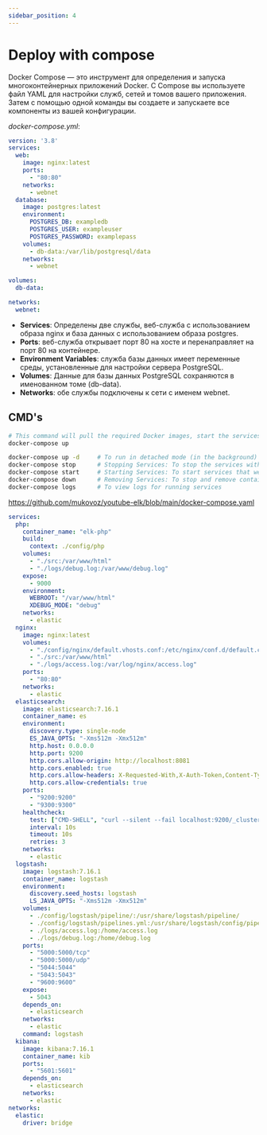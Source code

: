 ```yaml
---
sidebar_position: 4
---
```


# Deploy with compose
Docker Compose — это инструмент для определения и запуска многоконтейнерных приложений Docker. С Compose вы используете файл YAML для настройки служб, сетей и томов вашего приложения. Затем с помощью одной команды вы создаете и запускаете все компоненты из вашей конфигурации.

*docker-compose.yml*:
```yaml
version: '3.8'
services:
  web:
    image: nginx:latest
    ports:
      - "80:80"
    networks:
      - webnet
  database:
    image: postgres:latest
    environment:
      POSTGRES_DB: exampledb
      POSTGRES_USER: exampleuser
      POSTGRES_PASSWORD: examplepass
    volumes:
      - db-data:/var/lib/postgresql/data
    networks:
      - webnet

volumes:
  db-data:

networks:
  webnet:
```
- **Services**: Определены две службы, веб-служба с использованием образа nginx и база данных с использованием образа postgres.
- **Ports**: веб-служба открывает порт 80 на хосте и перенаправляет на порт 80 на контейнере.
- **Environment Variables**: служба базы данных имеет переменные среды, установленные для настройки сервера PostgreSQL.
- **Volumes**: Данные для базы данных PostgreSQL сохраняются в именованном томе (db-data).
- **Networks**: обе службы подключены к сети с именем webnet.

## CMD's

```bash
# This command will pull the required Docker images, start the services defined in your docker-compose.yml file, and create the networks and volumes as specified.
docker-compose up        

docker-compose up -d     # To run in detached mode (in the background)
docker-compose stop      # Stopping Services: To stop the services without removing them
docker-compose start     # Starting Services: To start services that were previously stopped
docker-compose down      # Removing Services: To stop and remove containers, networks, and volumes created by up
docker-compose logs      # To view logs for running services
```

https://github.com/mukovoz/youtube-elk/blob/main/docker-compose.yaml
```yaml
services:
  php:
    container_name: "elk-php"
    build:  
      context: ./config/php
    volumes:
      - "./src:/var/www/html"
      - "./logs/debug.log:/var/www/debug.log"
    expose:
      - 9000
    environment:
      WEBROOT: "/var/www/html"
      XDEBUG_MODE: "debug"
    networks:
      - elastic
  nginx:
    image: nginx:latest
    volumes:
      - "./config/nginx/default.vhosts.conf:/etc/nginx/conf.d/default.conf"
      - "./src:/var/www/html"
      - "./logs/access.log:/var/log/nginx/access.log"
    ports:
      - "80:80"
    networks:
      - elastic
  elasticsearch:
    image: elasticsearch:7.16.1
    container_name: es
    environment:
      discovery.type: single-node
      ES_JAVA_OPTS: "-Xms512m -Xmx512m"
      http.host: 0.0.0.0
      http.port: 9200
      http.cors.allow-origin: http://localhost:8081
      http.cors.enabled: true
      http.cors.allow-headers: X-Requested-With,X-Auth-Token,Content-Type,Content-Length,Authorization"
      http.cors.allow-credentials: true
    ports:
      - "9200:9200"
      - "9300:9300"
    healthcheck:
      test: ["CMD-SHELL", "curl --silent --fail localhost:9200/_cluster/health || exit 1"]
      interval: 10s
      timeout: 10s
      retries: 3
    networks:
      - elastic
  logstash:
    image: logstash:7.16.1
    container_name: logstash
    environment:
      discovery.seed_hosts: logstash
      LS_JAVA_OPTS: "-Xms512m -Xmx512m"
    volumes:
      - ./config/logstash/pipeline/:/usr/share/logstash/pipeline/
      - ./config/logstash/pipelines.yml:/usr/share/logstash/config/pipelines.yml
      - ./logs/access.log:/home/access.log
      - ./logs/debug.log:/home/debug.log
    ports:
      - "5000:5000/tcp"
      - "5000:5000/udp"
      - "5044:5044"
      - "5043:5043"
      - "9600:9600"
    expose:
      - 5043
    depends_on:
      - elasticsearch
    networks:
      - elastic
    command: logstash  
  kibana:
    image: kibana:7.16.1
    container_name: kib
    ports:
      - "5601:5601"
    depends_on:
      - elasticsearch
    networks:
      - elastic
networks:
  elastic:
    driver: bridge
```